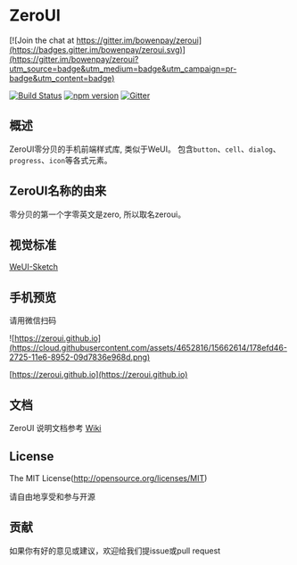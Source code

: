 ZeroUI
======

[![Join the chat at https://gitter.im/bowenpay/zeroui](https://badges.gitter.im/bowenpay/zeroui.svg)](https://gitter.im/bowenpay/zeroui?utm_source=badge&utm_medium=badge&utm_campaign=pr-badge&utm_content=badge)

[![Build Status](https://travis-ci.org/bowenpay/zeroui.svg?branch=master)](https://travis-ci.org/bowenpay/zeroui)
[![npm version](https://img.shields.io/npm/v/zeroui.svg)](https://www.npmjs.org/package/zeroui)
[![Gitter](https://badges.gitter.im/bowenpay/zeroui.svg)](https://gitter.im/bowenpay/zeroui?utm_source=badge&utm_medium=badge&utm_campaign=pr-badge)

## 概述
ZeroUI零分贝的手机前端样式库, 类似于WeUI。
包含`button`、`cell`、`dialog`、 `progress`、`icon`等各式元素。

## ZeroUI名称的由来
零分贝的第一个字零英文是zero, 所以取名zeroui。

## 视觉标准

[WeUI-Sketch](https://github.com/bowenpay/zeroui-sketch)

## 手机预览

请用微信扫码

![https://zeroui.github.io](https://cloud.githubusercontent.com/assets/4652816/15662614/178efd46-2725-11e6-8952-09d7836e968d.png)

[https://zeroui.github.io](https://zeroui.github.io)

## 文档

ZeroUI 说明文档参考 [Wiki](https://github.com/bowenpay/zeroui/wiki)

## License
The MIT License(http://opensource.org/licenses/MIT)

请自由地享受和参与开源

## 贡献

如果你有好的意见或建议，欢迎给我们提issue或pull request

